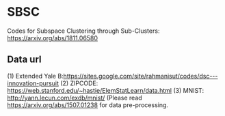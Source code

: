 # SBSC
Codes for Subspace Clustering through Sub-Clusters: https://arxiv.org/abs/1811.06580

## Data url
(1) Extended Yale B:https://sites.google.com/site/rahmanisut/codes/dsc---innovation-pursuit
(2) ZIPCODE: https://web.stanford.edu/~hastie/ElemStatLearn/data.html
(3) MNIST: http://yann.lecun.com/exdb/mnist/ (Please read https://arxiv.org/abs/1507.01238 for data pre-processing. 
